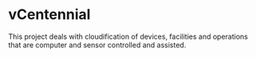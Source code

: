 vCentennial
===========

This project deals with cloudification  of devices, facilities and operations that	are computer and sensor controlled and assisted.